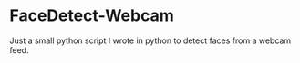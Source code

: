# FaceDetect-Webcam
Just a small python script I wrote in python to detect faces from a webcam feed.
